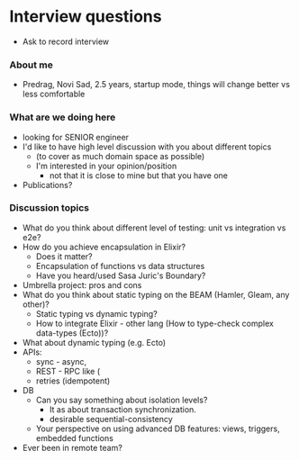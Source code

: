 # Interview questions

- Ask to record interview

### About me

-   Predrag, Novi Sad, 2.5 years, startup mode, things will change better vs less comfortable

### What are we doing here

-   looking for SENIOR engineer
-   I'd like to have high level discussion with you about different topics
    -   (to cover as much domain space as possible)
    -   I'm interested in your opinion/position
        -   not that it is close to mine but that you have one
  - Publications?
### Discussion topics

-   What do you think about different level of testing: unit vs integration vs e2e?
-   How do you achieve encapsulation in Elixir?
    -   Does it matter?
    -   Encapsulation of functions vs data structures
    -   Have you heard/used Sasa Juric's Boundary?
-   Umbrella project: pros and cons
-   What do you think about static typing on the BEAM (Hamler, Gleam, any other)?
    -   Static typing vs dynamic typing?
    -   How to integrate Elixir - other lang (How to type-check complex data-types (Ecto))?
-   What about dynamic typing (e.g. Ecto)
-   APIs:
    -   sync - async,
    -   REST - RPC like (
    -   retries (idempotent)
-   DB
    -   Can you say something about isolation levels?
        -   It as about transaction synchronization.
        -   desirable sequential-consistency
    -   Your perspective on using advanced DB features: views, triggers, embedded functions
-   Ever been in remote team?